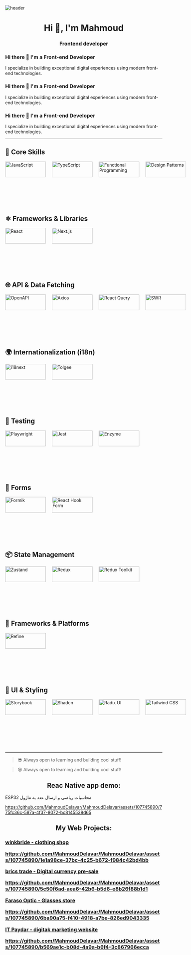 <img src='https://user-images.githubusercontent.com/80781196/190216139-7697aa5a-c9a0-4bd6-80bf-3aca76a2e1c8.gif' alt='header' />

<h1 align="center">Hi 👋, I'm Mahmoud</h1>
<h3 align="center">Frontend developer</h3>


### Hi there 👋 I'm a Front-end Developer

I specialize in building exceptional digital experiences using modern front-end technologies.

### Hi there 👋 I'm a Front-end Developer

I specialize in building exceptional digital experiences using modern front-end technologies.

### Hi there 👋 I'm a Front-end Developer

I specialize in building exceptional digital experiences using modern front-end technologies.

---

## 🧠 Core Skills

<div align="left" style="display: flex; align-items: center; justify-content: flex-start; margin-bottom: 120px;">
  <img src="https://img.shields.io/badge/JavaScript-F7DF1E?style=flat&logo=javascript&logoColor=black" width="130" height="50" style="object-fit: contain; margin-right: 20px;" alt="JavaScript" />
  <img src="https://img.shields.io/badge/TypeScript-3178C6?style=flat&logo=typescript&logoColor=white" width="130" height="50" style="object-fit: contain; margin-right: 20px;" alt="TypeScript" />
  <img src="https://img.shields.io/badge/Functional%20Programming-000000?style=flat" width="130" height="50" style="object-fit: contain; margin-right: 20px;" alt="Functional Programming" />
  <img src="https://img.shields.io/badge/Design%20Patterns-000000?style=flat" width="130" height="50" style="object-fit: contain;" alt="Design Patterns" />
</div>

## ⚛️ Frameworks & Libraries

<div align="left" style="display: flex; align-items: center; justify-content: flex-start; margin-bottom: 120px;">
  <img src="https://img.shields.io/badge/React-61DAFB?style=flat&logo=react&logoColor=black" width="130" height="50" style="object-fit: contain; margin-right: 20px;" alt="React" />
  <img src="https://img.shields.io/badge/Next.js-000000?style=flat&logo=nextdotjs&logoColor=white" width="130" height="50" style="object-fit: contain;" alt="Next.js" />
</div>

## 🌐 API & Data Fetching

<div align="left" style="display: flex; align-items: center; justify-content: flex-start; margin-bottom: 120px;">
  <img src="https://img.shields.io/badge/OpenAPI-6BA539?style=flat&logo=openapiinitiative&logoColor=white" width="130" height="50" style="object-fit: contain; margin-right: 20px;" alt="OpenAPI" />
  <img src="https://img.shields.io/badge/Axios-5A29E4?style=flat" width="130" height="50" style="object-fit: contain; margin-right: 20px;" alt="Axios" />
  <img src="https://img.shields.io/badge/React%20Query-FF4154?style=flat&logo=reactquery&logoColor=white" width="130" height="50" style="object-fit: contain; margin-right: 20px;" alt="React Query" />
  <img src="https://img.shields.io/badge/SWR-000000?style=flat" width="130" height="50" style="object-fit: contain;" alt="SWR" />
</div>

## 🌍 Internationalization (i18n)

<div align="left" style="display: flex; align-items: center; justify-content: flex-start; margin-bottom: 120px;">
  <img src="https://img.shields.io/badge/i18next-26A69A?style=flat" width="130" height="50" style="object-fit: contain; margin-right: 20px;" alt="i18next" />
  <img src="https://img.shields.io/badge/Tolgee-F44E3B?style=flat" width="130" height="50" style="object-fit: contain;" alt="Tolgee" />
</div>

## 🧪 Testing

<div align="left" style="display: flex; align-items: center; justify-content: flex-start; margin-bottom: 120px;">
  <img src="https://img.shields.io/badge/Playwright-2EAD33?style=flat" width="130" height="50" style="object-fit: contain; margin-right: 20px;" alt="Playwright" />
  <img src="https://img.shields.io/badge/Jest-C21325?style=flat&logo=jest&logoColor=white" width="130" height="50" style="object-fit: contain; margin-right: 20px;" alt="Jest" />
  <img src="https://img.shields.io/badge/Enzyme-663399?style=flat" width="130" height="50" style="object-fit: contain;" alt="Enzyme" />
</div>

## 🧾 Forms

<div align="left" style="display: flex; align-items: center; justify-content: flex-start; margin-bottom: 120px;">
  <img src="https://img.shields.io/badge/Formik-EF6262?style=flat" width="130" height="50" style="object-fit: contain; margin-right: 20px;" alt="Formik" />
  <img src="https://img.shields.io/badge/React%20Hook%20Form-EC5990?style=flat" width="130" height="50" style="object-fit: contain;" alt="React Hook Form" />
</div>

## 📦 State Management

<div align="left" style="display: flex; align-items: center; justify-content: flex-start; margin-bottom: 120px;">
  <img src="https://img.shields.io/badge/Zustand-000000?style=flat" width="130" height="50" style="object-fit: contain; margin-right: 20px;" alt="Zustand" />
  <img src="https://img.shields.io/badge/Redux-764ABC?style=flat&logo=redux&logoColor=white" width="130" height="50" style="object-fit: contain; margin-right: 20px;" alt="Redux" />
  <img src="https://img.shields.io/badge/Redux%20Toolkit-764ABC?style=flat" width="130" height="50" style="object-fit: contain;" alt="Redux Toolkit" />
</div>

## 🚀 Frameworks & Platforms

<div align="left" style="display: flex; align-items: center; justify-content: flex-start; margin-bottom: 120px;">
  <img src="https://img.shields.io/badge/Refine-6C47FF?style=flat" width="130" height="50" style="object-fit: contain;" alt="Refine" />
</div>

## 🧩 UI & Styling

<div align="left" style="display: flex; align-items: center; justify-content: flex-start; margin-bottom: 120px;">
  <img src="https://img.shields.io/badge/Storybook-FF4785?style=flat&logo=storybook&logoColor=white" width="130" height="50" style="object-fit: contain; margin-right: 20px;" alt="Storybook" />
  <img src="https://img.shields.io/badge/Shadcn-000000?style=flat" width="130" height="50" style="object-fit: contain; margin-right: 20px;" alt="Shadcn" />
  <img src="https://img.shields.io/badge/Radix%20UI-ffffff?style=flat" width="130" height="50" style="object-fit: contain; margin-right: 20px;" alt="Radix UI" />
  <img src="https://img_shields.io/badge/Tailwind%20CSS-38B2AC?style=flat&logo=tailwindcss&logoColor=white" width="130" height="50" style="object-fit: contain;" alt="Tailwind CSS" />
</div>

---

> 😎 Always open to learning and building cool stuff!

> 😎 Always open to learning and building cool stuff!
 <h2 align="center">Reac Native app demo:</h2>
 <p>  ESP32 محاسبات ریاضی  و ارسال عدد به ماژول   </p>
 
 https://github.com/MahmoudDelavar/MahmoudDelavar/assets/107745890/775fc36c-587a-4f37-8072-bc8145538d65

 
 <h2 align="center">My Web Projects:</h2>
 
  <a href='https://winkbride.ir' target="_blank" rel="noreferrer" ><h3 align='left'>winkbride - clothing shop </a>

  https://github.com/MahmoudDelavar/MahmoudDelavar/assets/107745890/1e1a98ce-37bc-4c25-b672-f984c42bd4bb

 <a href='https://bricstrade.net' target="_blank" rel="noreferrer" > brics trade - Digital currency pre-sale</a>
 
 https://github.com/MahmoudDelavar/MahmoudDelavar/assets/107745890/5c50f6ad-aea6-42b6-b5d6-e8b26f88b1d1


 <a href='https://www.farasoooptic.ir' target="_blank" rel="noreferrer" >Faraso Optic - Glasses store </a>
 
 https://github.com/MahmoudDelavar/MahmoudDelavar/assets/107745890/6ba90a75-f410-4918-a7be-826ed9043335

 <a href='https://www.itpaydar.com' target="_blank" rel="noreferrer" >IT Paydar - digitak marketing website </a>
 
 https://github.com/MahmoudDelavar/MahmoudDelavar/assets/107745890/b569ae1c-b08d-4a9a-b6f4-3c867966ecca
